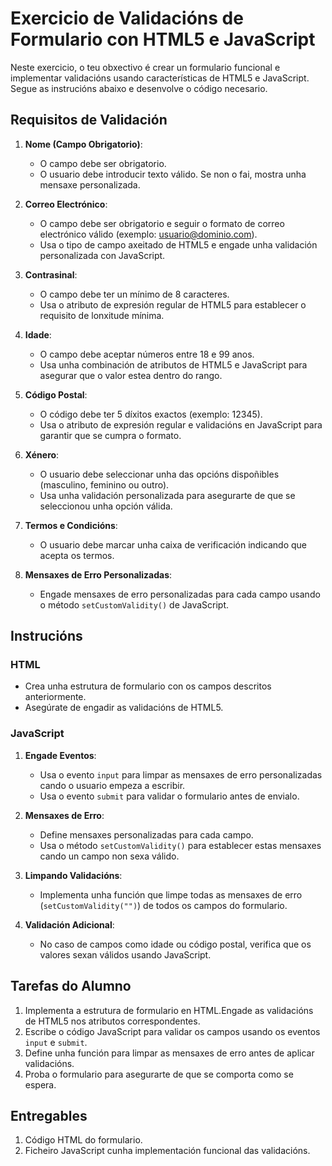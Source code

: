 
# Exercicio de Validacións de Formulario con HTML5 e JavaScript

Neste exercicio, o teu obxectivo é crear un formulario funcional e implementar validacións usando características de HTML5 e JavaScript. Segue as instrucións abaixo e desenvolve o código necesario.


## **Requisitos de Validación**

1. **Nome (Campo Obrigatorio)**:
   - O campo debe ser obrigatorio.
   - O usuario debe introducir texto válido. Se non o fai, mostra unha mensaxe personalizada.

2. **Correo Electrónico**:
   - O campo debe ser obrigatorio e seguir o formato de correo electrónico válido (exemplo: usuario@dominio.com).
   - Usa o tipo de campo axeitado de HTML5 e engade unha validación personalizada con JavaScript.

3. **Contrasinal**:
   - O campo debe ter un mínimo de 8 caracteres.
   - Usa o atributo de expresión regular de HTML5 para establecer o requisito de lonxitude mínima.

4. **Idade**:
   - O campo debe aceptar números entre 18 e 99 anos.
   - Usa unha combinación de atributos de HTML5 e JavaScript para asegurar que o valor estea dentro do rango.

5. **Código Postal**:
   - O código debe ter 5 díxitos exactos (exemplo: 12345).
   - Usa o atributo de expresión regular e validacións en JavaScript para garantir que se cumpra o formato.

6. **Xénero**:
   - O usuario debe seleccionar unha das opcións dispoñibles (masculino, feminino ou outro).
   - Usa unha validación personalizada para asegurarte de que se seleccionou unha opción válida.

7. **Termos e Condicións**:
   - O usuario debe marcar unha caixa de verificación indicando que acepta os termos.

8. **Mensaxes de Erro Personalizadas**:
   - Engade mensaxes de erro personalizadas para cada campo usando o método `setCustomValidity()` de JavaScript.



## **Instrucións**

### **HTML**
- Crea unha estrutura de formulario con os campos descritos anteriormente.
- Asegúrate de engadir as validacións de HTML5.

### **JavaScript**
1. **Engade Eventos**:
   - Usa o evento `input` para limpar as mensaxes de erro personalizadas cando o usuario empeza a escribir.
   - Usa o evento `submit` para validar o formulario antes de envialo.

2. **Mensaxes de Erro**:
   - Define mensaxes personalizadas para cada campo.
   - Usa o método `setCustomValidity()` para establecer estas mensaxes cando un campo non sexa válido.

3. **Limpando Validacións**:
   - Implementa unha función que limpe todas as mensaxes de erro (`setCustomValidity("")`) de todos os campos do formulario.

4. **Validación Adicional**:
   - No caso de campos como idade ou código postal, verifica que os valores sexan válidos usando JavaScript.



## **Tarefas do Alumno**

1. Implementa a estrutura de formulario en HTML.Engade as validacións de HTML5 nos atributos correspondentes.
2. Escribe o código JavaScript para validar os campos usando os eventos `input` e `submit`.
3. Define unha función para limpar as mensaxes de erro antes de aplicar validacións.
4. Proba o formulario para asegurarte de que se comporta como se espera.


## **Entregables**

1. Código HTML do formulario.
2. Ficheiro JavaScript cunha implementación funcional das validacións.
 
 